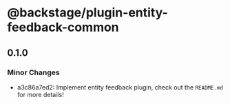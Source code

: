 # @backstage/plugin-entity-feedback-common

## 0.1.0

### Minor Changes

- a3c86a7ed2: Implement entity feedback plugin, check out the `README.md` for more details!
